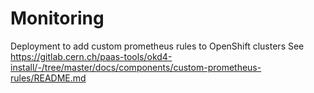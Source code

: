 # Monitoring

Deployment to add custom prometheus rules to OpenShift clusters
See https://gitlab.cern.ch/paas-tools/okd4-install/-/tree/master/docs/components/custom-prometheus-rules/README.md